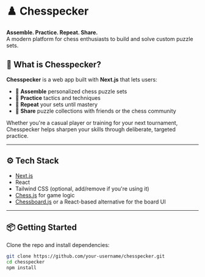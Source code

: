 # ♟️ Chesspecker

**Assemble. Practice. Repeat. Share.**  
A modern platform for chess enthusiasts to build and solve custom puzzle sets.


## 🚀 What is Chesspecker?

**Chesspecker** is a web app built with **Next.js** that lets users:
- 🧩 **Assemble** personalized chess puzzle sets
- 🧠 **Practice** tactics and techniques
- 🔁 **Repeat** your sets until mastery
- 🔗 **Share** puzzle collections with friends or the chess community

Whether you're a casual player or training for your next tournament, Chesspecker helps sharpen your skills through deliberate, targeted practice.

---

## ⚙️ Tech Stack

- [Next.js](https://nextjs.org/)
- React
- Tailwind CSS (optional, add/remove if you're using it)
- [Chess.js](https://github.com/jhlywa/chess.js) for game logic
- [Chessboard.js](https://chessboardjs.com/) or a React-based alternative for the board UI

---

## 📦 Getting Started

Clone the repo and install dependencies:

```bash
git clone https://github.com/your-username/chesspecker.git
cd chesspecker
npm install
